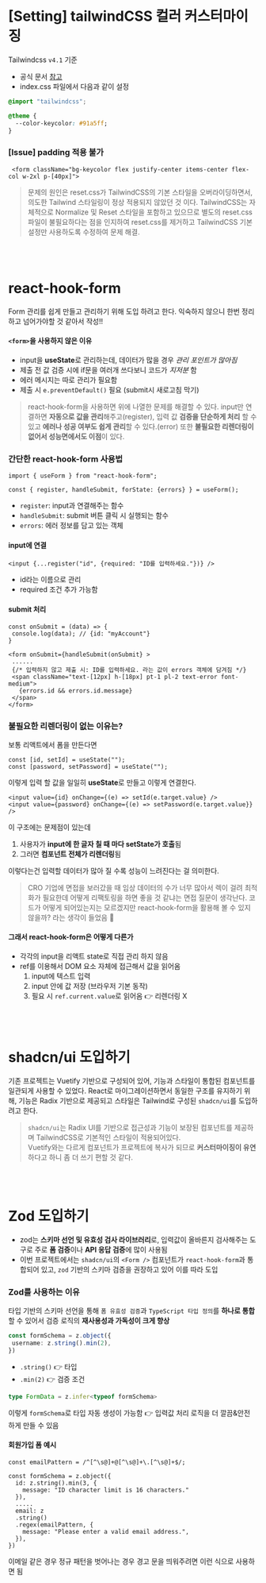 # [Setting] tailwindCSS 컬러 커스터마이징

 Tailwindcss `v4.1` 기준
 - 공식 문서 [참고](https://tailwindcss.com/docs/colors#using-a-custom-palette)
 - index.css 파일에서 다음과 같이 설정
```css
@import "tailwindcss";

@theme {
  --color-keycolor: #91a5ff;
}
```
### [Issue] padding 적용 불가

```tsx
 <form className="bg-keycolor flex justify-center items-center flex-col w-2xl p-[40px]">
```
> 문제의 원인은 reset.css가 TailwindCSS의 기본 스타일을 오버라이딩하면서, 의도한 Tailwind 스타일링이 정상 적용되지 않았던 것 이다. TailwindCSS는 자체적으로 Normalize 및 Reset 스타일을 포함하고 있으므로 별도의 reset.css 파일이 불필요하다는 점을 인지하여 reset.css를 제거하고 TailwindCSS 기본 설정만 사용하도록 수정하여 문제 해결.

<br/>
<br/>

# react-hook-form
Form 관리를 쉽게 만들고 관리하기 위해 도입 하려고 한다. 익숙하지 않으니 한번 정리하고 넘어가야할 것 같아서 작성!!

#### `<form>`을 사용하지 않은 이유
- input을 **useState**로 관리하는데, 데이터가 많을 경우 _관리 포인트가 많아짐_
- 제출 전 값 검증 시에 if문을 여러개 쓰다보니 코드가 _지저분_ 함
- 에러 메시지는 따로 관리가 필요함
- 제출 시 `e.preventDefault()` 필요 (submit시 새로고침 막기)

> react-hook-form을 사용하면 위에 나열한 문제를 해결할 수 있다. input만 연결하면 **자동으로 값을 관리**해주고(register), 입력 값 **검증을 단순하게 처리** 할 수 있고 **에러나 성공 여부도 쉽게 관리**할 수 있다.(error) 또한 **불필요한 리렌더링이 없어서 성능면에서도 이점**이 있다.

### 간단한 react-hook-form 사용법

``` tsx
import { useForm } from "react-hook-form";

const { register, handleSubmit, forState: {errors} } = useForm();
```
- `register`: input과 연결해주는 함수
- `handleSubmit`: submit 버튼 클릭 시 실행되는 함수
- `errors`: 에러 정보를 담고 있는 객체

#### input에 연결
```tsx
<input {...register("id", {required: "ID를 입력하세요."})} /> 
```
- id라는 이름으로 관리
- required 조건 추가 가능함

#### submit 처리
```tsx
const onSubmit = (data) => {
 console.log(data); // {id: "myAccount"}
}

<form onSubmit={handleSubmit(onSubmit} >
 ......
 {/* 입력하지 않고 제출 시: ID를 입력하세요. 라는 값이 errors 객체에 담겨짐 */}
 <span className="text-[12px] h-[18px] pt-1 pl-2 text-error font-medium">
   {errors.id && errors.id.message} 
 </span>
</form>
```

### 불필요한 리렌더링이 없는 이유는?

보통 리액트에서 폼을 만든다면
```tsx
const [id, setId] = useState("");
const [password, setPassword] = useState("");
```
이렇게 입력 할 값을 일일히 **useState**로 만들고 이렇게 연결한다.
```tsx
<input value={id} onChange={(e) => setId(e.target.value} />
<input value={password} onChange={(e) => setPassword(e.target.value}} />
```
이 구조에는 문제점이 있는데
1. 사용자가 **input에 한 글자 칠 때 마다 setState가 호출**됨
2. 그러면 **컴포넌트 전체가 리렌더링**됨

이렇다는건 입력할 데이터가 많아 질 수록 성능이 느려진다는 걸 의미한다. 
> CRO 기업에 면접을 보러갔을 때 임상 데이터의 수가 너무 많아서 렉이 걸려 최적화가 필요한데 어떻게 리팩토링을 하면 좋을 것 같냐는 면접 질문이 생각난다. 코드가 어떻게 되어있는지는 모르겠지만 react-hook-form을 활용해 볼 수 있지 않을까? 라는 생각이 들었음 👀

#### 그래서 react-hook-form은 어떻게 다른가
- 각각의 input을 리액트 state로 직접 관리 하지 않음
- ref를 이용해서 DOM 요소 자체에 접근해서 값을 읽어옴
  1. input에 텍스트 입력
  2. input 안에 값 저장 (브라우저 기본 동작)
  3. 필요 시 `ref.current.value`로 읽어옴 👉 리렌더링 X

<br/>
<br/>

 
# shadcn/ui 도입하기

기존 프로젝트는 Vuetify 기반으로 구성되어 있어, 기능과 스타일이 통합된 컴포넌트를 일관되게 사용할 수 있었다. React로 마이그레이션하면서 동일한 구조를 유지하기 위해, 기능은 Radix 기반으로 제공되고 스타일은 Tailwind로 구성된 `shadcn/ui`를 도입하려고 한다.

> `shadcn/ui`는 Radix UI를 기반으로 접근성과 기능이 보장된 컴포넌트를 제공하며 TailwindCSS로 기본적인 스타일이 적용되어있다. <br/>Vuetify와는 다르게 컴포넌트가 프로젝트에 복사가 되므로 **커스터마이징이 유연**하다고 하니 좀 더 쓰기 편할 것 같다.
<br/>
<br/>

# Zod 도입하기
- zod는 **스키마 선언 및 유효성 검사 라이브러리**로, 입력값이 올바른지 검사해주는 도구로 주로 **폼 검증**이나 **API 응답 검증**에 많이 사용됨
- 이번 프로젝트에서는 `shadcn/ui`의 `<Form />` 컴포넌트가 `react-hook-form`과 통합되어 있고, `zod` 기반의 스키마 검증을 권장하고 있어 이를 따라 도입

### Zod를 사용하는 이유  
타입 기반의 스키마 선언을 통해 `폼 유효성 검증`과 `TypeScript 타입 정의`를 **하나로 통합**할 수 있어서 검증 로직의 **재사용성과 가독성이 크게 향상**
```ts
const formSchema = z.object({
 username: z.string().min(2),
})
```
- `.string()` 👉 타입
- `.min(2)` 👉 검증 조건
```ts
type FormData = z.infer<typeof formSchema>
```
이렇게 `formSchema`로 타입 자동 생성이 가능함 👉 입력값 처리 로직을 더 깔끔&안전 하게 만들 수 있음

#### 회원가입 폼 예시
```tsx
const emailPattern = /^[^\s@]+@[^\s@]+\.[^\s@]+$/;

const formSchema = z.object({
  id: z.string().min(3, {
    message: "ID character limit is 16 characters."
  }),
  .....
  email: z
  .string()
  .regex(emailPattern, {
    message: "Please enter a valid email address.",
  }),
})
```
이메일 같은 경우 정규 패턴을 벗어나는 경우 경고 문을 띄워주려면 이런 식으로 사용하면 됨
